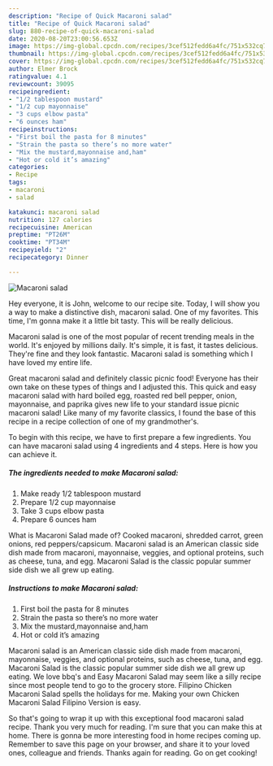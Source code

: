 ```yaml
---
description: "Recipe of Quick Macaroni salad"
title: "Recipe of Quick Macaroni salad"
slug: 880-recipe-of-quick-macaroni-salad
date: 2020-08-20T23:00:56.653Z
image: https://img-global.cpcdn.com/recipes/3cef512fedd6a4fc/751x532cq70/macaroni-salad-recipe-main-photo.jpg
thumbnail: https://img-global.cpcdn.com/recipes/3cef512fedd6a4fc/751x532cq70/macaroni-salad-recipe-main-photo.jpg
cover: https://img-global.cpcdn.com/recipes/3cef512fedd6a4fc/751x532cq70/macaroni-salad-recipe-main-photo.jpg
author: Elmer Brock
ratingvalue: 4.1
reviewcount: 39095
recipeingredient:
- "1/2 tablespoon mustard"
- "1/2 cup mayonnaise"
- "3 cups elbow pasta"
- "6 ounces ham"
recipeinstructions:
- "First boil the pasta for 8 minutes"
- "Strain the pasta so there’s no more water"
- "Mix the mustard,mayonnaise and,ham"
- "Hot or cold it’s amazing"
categories:
- Recipe
tags:
- macaroni
- salad

katakunci: macaroni salad 
nutrition: 127 calories
recipecuisine: American
preptime: "PT26M"
cooktime: "PT34M"
recipeyield: "2"
recipecategory: Dinner

---
```



![Macaroni salad](https://img-global.cpcdn.com/recipes/3cef512fedd6a4fc/751x532cq70/macaroni-salad-recipe-main-photo.jpg)

Hey everyone, it is John, welcome to our recipe site. Today, I will show you a way to make a distinctive dish, macaroni salad. One of my favorites. This time, I'm gonna make it a little bit tasty. This will be really delicious.

Macaroni salad is one of the most popular of recent trending meals in the world. It's enjoyed by millions daily. It's simple, it is fast, it tastes delicious. They're fine and they look fantastic. Macaroni salad is something which I have loved my entire life.

Great macaroni salad and definitely classic picnic food! Everyone has their own take on these types of things and I adjusted this. This quick and easy macaroni salad with hard boiled egg, roasted red bell pepper, onion, mayonnaise, and paprika gives new life to your standard issue picnic macaroni salad! Like many of my favorite classics, I found the base of this recipe in a recipe collection of one of my grandmother&#39;s.


To begin with this recipe, we have to first prepare a few ingredients. You can have macaroni salad using 4 ingredients and 4 steps. Here is how you can achieve it.

<!--inarticleads1-->

##### The ingredients needed to make Macaroni salad:

1. Make ready 1/2 tablespoon mustard
1. Prepare 1/2 cup mayonnaise
1. Take 3 cups elbow pasta
1. Prepare 6 ounces ham


What is Macaroni Salad made of? Cooked macaroni, shredded carrot, green onions, red peppers/capsicum. Macaroni salad is an American classic side dish made from macaroni, mayonnaise, veggies, and optional proteins, such as cheese, tuna, and egg. Macaroni Salad is the classic popular summer side dish we all grew up eating. 

<!--inarticleads2-->

##### Instructions to make Macaroni salad:

1. First boil the pasta for 8 minutes
1. Strain the pasta so there’s no more water
1. Mix the mustard,mayonnaise and,ham
1. Hot or cold it’s amazing


Macaroni salad is an American classic side dish made from macaroni, mayonnaise, veggies, and optional proteins, such as cheese, tuna, and egg. Macaroni Salad is the classic popular summer side dish we all grew up eating. We love bbq&#39;s and Easy Macaroni Salad may seem like a silly recipe since most people tend to go to the grocery store. Filipino Chicken Macaroni Salad spells the holidays for me. Making your own Chicken Macaroni Salad Filipino Version is easy. 

So that's going to wrap it up with this exceptional food macaroni salad recipe. Thank you very much for reading. I'm sure that you can make this at home. There is gonna be more interesting food in home recipes coming up. Remember to save this page on your browser, and share it to your loved ones, colleague and friends. Thanks again for reading. Go on get cooking!
